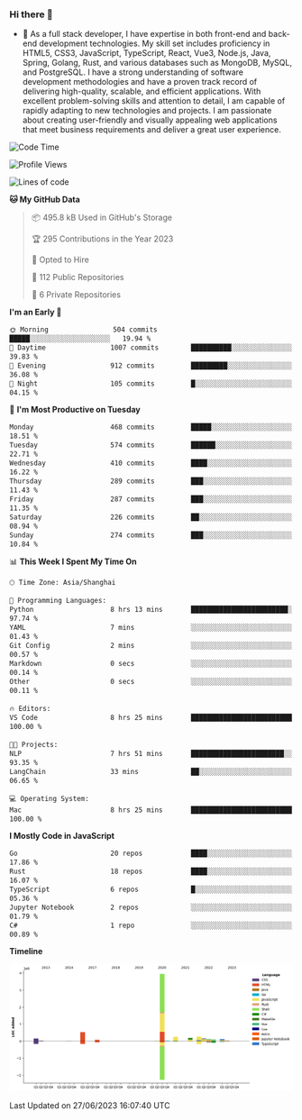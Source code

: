 ### Hi there 👋

- 🌱 As a full stack developer, I have expertise in both front-end and back-end development technologies. My skill set includes proficiency in HTML5, CSS3, JavaScript, TypeScript, React, Vue3, Node.js, Java, Spring, Golang, Rust, and various databases such as MongoDB, MySQL, and PostgreSQL. I have a strong understanding of software development methodologies and have a proven track record of delivering high-quality, scalable, and efficient applications. With excellent problem-solving skills and attention to detail, I am capable of rapidly adapting to new technologies and projects. I am passionate about creating user-friendly and visually appealing web applications that meet business requirements and deliver a great user experience.

<!--START_SECTION:waka-->
![Code Time](http://img.shields.io/badge/Code%20Time-1%2C044%20hrs%2058%20mins-blue)

![Profile Views](http://img.shields.io/badge/Profile%20Views-21-blue)

![Lines of code](https://img.shields.io/badge/From%20Hello%20World%20I%27ve%20Written-5.9%20million%20lines%20of%20code-blue)

**🐱 My GitHub Data** 

> 📦 495.8 kB Used in GitHub's Storage 
 > 
> 🏆 295 Contributions in the Year 2023
 > 
> 💼 Opted to Hire
 > 
> 📜 112 Public Repositories 
 > 
> 🔑 6 Private Repositories 
 > 
**I'm an Early 🐤** 

```text
🌞 Morning                504 commits         █████░░░░░░░░░░░░░░░░░░░░   19.94 % 
🌆 Daytime                1007 commits        ██████████░░░░░░░░░░░░░░░   39.83 % 
🌃 Evening                912 commits         █████████░░░░░░░░░░░░░░░░   36.08 % 
🌙 Night                  105 commits         █░░░░░░░░░░░░░░░░░░░░░░░░   04.15 % 
```
📅 **I'm Most Productive on Tuesday** 

```text
Monday                   468 commits         █████░░░░░░░░░░░░░░░░░░░░   18.51 % 
Tuesday                  574 commits         ██████░░░░░░░░░░░░░░░░░░░   22.71 % 
Wednesday                410 commits         ████░░░░░░░░░░░░░░░░░░░░░   16.22 % 
Thursday                 289 commits         ███░░░░░░░░░░░░░░░░░░░░░░   11.43 % 
Friday                   287 commits         ███░░░░░░░░░░░░░░░░░░░░░░   11.35 % 
Saturday                 226 commits         ██░░░░░░░░░░░░░░░░░░░░░░░   08.94 % 
Sunday                   274 commits         ███░░░░░░░░░░░░░░░░░░░░░░   10.84 % 
```


📊 **This Week I Spent My Time On** 

```text
🕑︎ Time Zone: Asia/Shanghai

💬 Programming Languages: 
Python                   8 hrs 13 mins       ████████████████████████░   97.74 % 
YAML                     7 mins              ░░░░░░░░░░░░░░░░░░░░░░░░░   01.43 % 
Git Config               2 mins              ░░░░░░░░░░░░░░░░░░░░░░░░░   00.57 % 
Markdown                 0 secs              ░░░░░░░░░░░░░░░░░░░░░░░░░   00.14 % 
Other                    0 secs              ░░░░░░░░░░░░░░░░░░░░░░░░░   00.11 % 

🔥 Editors: 
VS Code                  8 hrs 25 mins       █████████████████████████   100.00 % 

🐱‍💻 Projects: 
NLP                      7 hrs 51 mins       ███████████████████████░░   93.35 % 
LangChain                33 mins             ██░░░░░░░░░░░░░░░░░░░░░░░   06.65 % 

💻 Operating System: 
Mac                      8 hrs 25 mins       █████████████████████████   100.00 % 
```

**I Mostly Code in JavaScript** 

```text
Go                       20 repos            ████░░░░░░░░░░░░░░░░░░░░░   17.86 % 
Rust                     18 repos            ████░░░░░░░░░░░░░░░░░░░░░   16.07 % 
TypeScript               6 repos             █░░░░░░░░░░░░░░░░░░░░░░░░   05.36 % 
Jupyter Notebook         2 repos             ░░░░░░░░░░░░░░░░░░░░░░░░░   01.79 % 
C#                       1 repo              ░░░░░░░░░░░░░░░░░░░░░░░░░   00.89 % 
```



**Timeline**

![Lines of Code chart](https://raw.githubusercontent.com/elton/elton/main/assets/bar_graph.png)


 Last Updated on 27/06/2023 16:07:40 UTC
<!--END_SECTION:waka-->

<!--
**elton/elton** is a ✨ _special_ ✨ repository because its `README.md` (this file) appears on your GitHub profile.

Here are some ideas to get you started:

- 🔭 I’m currently working on ...
- 🌱 I’m currently learning ...
- 👯 I’m looking to collaborate on ...
- 🤔 I’m looking for help with ...
- 💬 Ask me about ...
- 📫 How to reach me: ...
- 😄 Pronouns: ...
- ⚡ Fun fact: ...
-->
